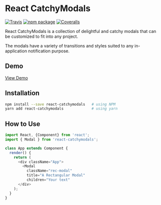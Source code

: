 # React CatchyModals

[![Travis][build-badge]][build]
[![npm package][npm-badge]][npm]
[![Coveralls][coveralls-badge]][coveralls]

React CatchyModals is a collection of delightful and catchy modals that can be customized to fit into any project.

The modals have a variety of transitions and styles suited to any in-application notification purpose.

## Demo
[View Demo](https://mford008.github.io/catchy-react-modals/)

## Installation
```bash
npm install --save react-catchymodals   # using NPM
yarn add react-catchymodals             # using yarn
```
## How to Use
```javascript
import React, {Component} from 'react';
import { Modal } from 'react-catchymodals';

class App extends Component {
  render() {
    return (
      <div className="App">
        <Modal
          className="rec-modal"
          title="A Rectangular Modal"
          children="Your text"
      </div>
    );
  }
}
```

[build-badge]: https://img.shields.io/travis/user/repo/master.png?style=flat-square
[build]: https://travis-ci.org/user/repo

[npm-badge]: https://img.shields.io/npm/v/npm-package.png?style=flat-square
[npm]: https://www.npmjs.org/package/npm-package

[coveralls-badge]: https://img.shields.io/coveralls/user/repo/master.png?style=flat-square
[coveralls]: https://coveralls.io/github/user/repo
